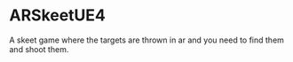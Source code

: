 # ARSkeetUE4
A skeet game where the targets are thrown in ar and you need to find them and shoot them.
